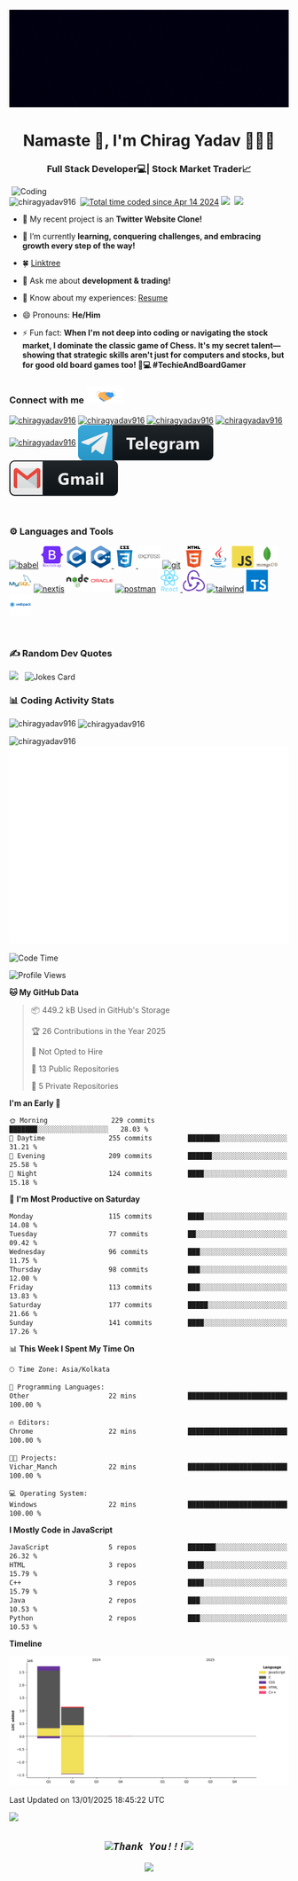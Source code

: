 ![logo](https://github.com/chiragyadav916/chiragyadav916/blob/main/ChiragYadavBannerVoilet-ezgif.com-resize.gif)
<h1 align="center">Namaste 🙏, I'm Chirag Yadav 👨🏻‍💻</h1>
<h3 align="center">Full Stack Developer💻| Stock Market Trader📈</h3>

<img align="right" alt="Coding" width="500" src="https://images-wixmp-ed30a86b8c4ca887773594c2.wixmp.com/f/c83c004e-1370-4756-88e5-4071de797088/dgdq8br-09cc7ad6-a021-47a5-b0e0-917b12b0f7a7.gif?token=eyJ0eXAiOiJKV1QiLCJhbGciOiJIUzI1NiJ9.eyJzdWIiOiJ1cm46YXBwOjdlMGQxODg5ODIyNjQzNzNhNWYwZDQxNWVhMGQyNmUwIiwiaXNzIjoidXJuOmFwcDo3ZTBkMTg4OTgyMjY0MzczYTVmMGQ0MTVlYTBkMjZlMCIsIm9iaiI6W1t7InBhdGgiOiJcL2ZcL2M4M2MwMDRlLTEzNzAtNDc1Ni04OGU1LTQwNzFkZTc5NzA4OFwvZGdkcThici0wOWNjN2FkNi1hMDIxLTQ3YTUtYjBlMC05MTdiMTJiMGY3YTcuZ2lmIn1dXSwiYXVkIjpbInVybjpzZXJ2aWNlOmZpbGUuZG93bmxvYWQiXX0.tqRMtE-b2QiI2nnefNxSDMJvZCcYqFmq2ccg_Xfzqb8">

<p align="left"> <img src="https://komarev.com/ghpvc/?username=chiragyadav916&label=Profile%20views&color=a910c4&style=plastic" alt="chiragyadav916" />&nbsp;
<a href="https://wakatime.com/@018edc89-1d35-4e90-b3f1-78262f20580f"><img src="https://wakatime.com/badge/user/018edc89-1d35-4e90-b3f1-78262f20580f.svg" alt="Total time coded since Apr 14 2024" /></a>&nbsp;<img src="https://img.shields.io/github/last-commit/chiragyadav916/chiragyadav916">&nbsp;&nbsp;<img src="https://github.com/chiragyadav916/chiragyadav916/actions/workflows/waka-readme.yml/badge.svg">
</p>

- 🏨 My recent project is an **Twitter Website Clone!**

- 🌱 I’m currently **learning, conquering challenges, and embracing growth every step of the way!**

- 🍀 [Linktree](https://linktr.ee/chiragyadav916)

- 💬 Ask me about **development & trading!**

- 📄 Know about my experiences: [Resume](https://drive.google.com/drive/folders/19mhQLwRNRiZJgRHueHA4Wq02Lxi-Qzhe?usp=drive_link)
-  😄 Pronouns: **He/Him**

- ⚡ Fun fact: **When I'm not deep into coding or navigating the stock market, I dominate the classic game of Chess. It's my secret talent—showing that strategic skills aren't just for computers and stocks, but for good old board games too! 🚀💻 #TechieAndBoardGamer**


<h3 align="left">Connect with me <img src="svg/Handshake.gif" height="32px" style="max-width:100%;"></h3>
<p align="left">
<a href="https://linkedin.com/in/chiragyadav916" target="blank"><img align="center" src="https://raw.githubusercontent.com/rahuldkjain/github-profile-readme-generator/master/src/images/icons/Social/linked-in-alt.svg" alt="chiragyadav916" height="30" width="40" /></a>
<a href="https://codeforces.com/profile/chiragyadav916" target="blank"><img align="center" src="https://raw.githubusercontent.com/rahuldkjain/github-profile-readme-generator/master/src/images/icons/Social/codeforces.svg" alt="chiragyadav916" height="30" width="40" /></a>
<a href="https://www.leetcode.com/chiragyadav916" target="blank"><img align="center" src="https://raw.githubusercontent.com/rahuldkjain/github-profile-readme-generator/master/src/images/icons/Social/leet-code.svg" alt="chiragyadav916" height="30" width="40" /></a>
<a href="https://auth.geeksforgeeks.org/user/chiragyadav916" target="blank"><img align="center" src="https://raw.githubusercontent.com/rahuldkjain/github-profile-readme-generator/master/src/images/icons/Social/geeks-for-geeks.svg" alt="chiragyadav916" height="30" width="40" /></a>
<a href="https://www.codechef.com/users/chiragyadav916" target="blank"><img align="center" src="https://cdn.jsdelivr.net/npm/simple-icons@3.1.0/icons/codechef.svg" alt="chiragyadav916" height="30" width="40" /></a>
  <a href="https://t.me/chiragyadav916"><img align="center" src="svg/social/telegram.svg" alt="chiragyadav916"></a>
  <a href="mailto:chiragyadav916@gmail.com"><img align="center" src="svg/social/gmail.svg" alt="chiragyadav916"></a>
</p>


<br>

### ⚙ Languages and Tools  
<p align="left"> <a href="https://babeljs.io/" target="_blank" rel="noreferrer"> <img src="https://www.vectorlogo.zone/logos/babeljs/babeljs-icon.svg" alt="babel" width="40" height="40"/></a> <a href="https://getbootstrap.com" target="_blank" rel="noreferrer"><img src="https://raw.githubusercontent.com/devicons/devicon/master/icons/bootstrap/bootstrap-plain-wordmark.svg" alt="bootstrap" width="40" height="40"/></a> <a href="https://www.cprogramming.com/" target="_blank" rel="noreferrer"><img src="https://raw.githubusercontent.com/devicons/devicon/master/icons/c/c-original.svg" alt="c" width="40" height="40"/></a> <a href="https://www.w3schools.com/cpp/" target="_blank" rel="noreferrer"> <img src="https://raw.githubusercontent.com/devicons/devicon/master/icons/cplusplus/cplusplus-original.svg" alt="cplusplus" width="40" height="40"/></a><a href="https://www.w3schools.com/css/" target="_blank" rel="noreferrer"> <img src="https://raw.githubusercontent.com/devicons/devicon/master/icons/css3/css3-original-wordmark.svg" alt="css3" width="40" height="40"/></a><a href="https://expressjs.com" target="_blank" rel="noreferrer"> <img src="https://raw.githubusercontent.com/devicons/devicon/master/icons/express/express-original-wordmark.svg" alt="express" width="40" height="40"/></a> <a href="https://git-scm.com/" target="_blank" rel="noreferrer"> <img src="https://www.vectorlogo.zone/logos/git-scm/git-scm-icon.svg" alt="git" width="40" height="40"/></a> <a href="https://www.w3.org/html/" target="_blank" rel="noreferrer"> <img src="https://raw.githubusercontent.com/devicons/devicon/master/icons/html5/html5-original-wordmark.svg" alt="html5" width="40" height="40"/></a> <a href="https://www.java.com" target="_blank" rel="noreferrer"> <img src="https://raw.githubusercontent.com/devicons/devicon/master/icons/java/java-original.svg" alt="java" width="40" height="40"/></a> <a href="https://developer.mozilla.org/en-US/docs/Web/JavaScript" target="_blank" rel="noreferrer"> <img src="https://raw.githubusercontent.com/devicons/devicon/master/icons/javascript/javascript-original.svg" alt="javascript" width="40" height="40"/></a> <a href="https://www.mongodb.com/" target="_blank" rel="noreferrer"> <img src="https://raw.githubusercontent.com/devicons/devicon/master/icons/mongodb/mongodb-original-wordmark.svg" alt="mongodb" width="40" height="40"/></a> <a href="https://www.mysql.com/" target="_blank" rel="noreferrer"> <img src="https://raw.githubusercontent.com/devicons/devicon/master/icons/mysql/mysql-original-wordmark.svg" alt="mysql" width="40" height="40"/></a> <a href="https://nextjs.org/" target="_blank" rel="noreferrer"> <img src="https://cdn.worldvectorlogo.com/logos/nextjs-2.svg" alt="nextjs" width="40" height="40"/></a> <a href="https://nodejs.org" target="_blank" rel="noreferrer"> <img src="https://raw.githubusercontent.com/devicons/devicon/master/icons/nodejs/nodejs-original-wordmark.svg" alt="nodejs" width="40" height="40"/></a> <a href="https://www.oracle.com/" target="_blank" rel="noreferrer"> <img src="https://raw.githubusercontent.com/devicons/devicon/master/icons/oracle/oracle-original.svg" alt="oracle" width="40" height="40"/></a> <a href="https://postman.com" target="_blank" rel="noreferrer"> <img src="https://www.vectorlogo.zone/logos/getpostman/getpostman-icon.svg" alt="postman" width="40" height="40"/></a> <a href="https://reactjs.org/" target="_blank" rel="noreferrer"> <img src="https://raw.githubusercontent.com/devicons/devicon/master/icons/react/react-original-wordmark.svg" alt="react" width="40" height="40"/></a><a href="https://redux.js.org" target="_blank" rel="noreferrer"> <img src="https://raw.githubusercontent.com/devicons/devicon/master/icons/redux/redux-original.svg" alt="redux" width="40" height="40"/></a> <a href="https://tailwindcss.com/" target="_blank" rel="noreferrer"> <img src="https://www.vectorlogo.zone/logos/tailwindcss/tailwindcss-icon.svg" alt="tailwind" width="40" height="40"/></a> <a href="https://www.typescriptlang.org/" target="_blank" rel="noreferrer"> <img src="https://raw.githubusercontent.com/devicons/devicon/master/icons/typescript/typescript-original.svg" alt="typescript" width="40" height="40"/></a> <a href="https://webpack.js.org" target="_blank" rel="noreferrer"> <img src="https://raw.githubusercontent.com/devicons/devicon/d00d0969292a6569d45b06d3f350f463a0107b0d/icons/webpack/webpack-original-wordmark.svg" alt="webpack" width="40" height="40"/></a> </p>
</br>

### ✍️ Random Dev Quotes
![](https://quotes-github-readme.vercel.app/api?type=horizontal&theme=radical) &nbsp; ![Jokes Card](https://readme-jokes.vercel.app/api?hideBorder&theme=radical)


### 📊 Coding Activity Stats

<p><img align="left" src="https://github-readme-stats.vercel.app/api/top-langs?username=chiragyadav916&show_icons=true&theme=radical&title_color=a910c4&locale=en&layout=compact" alt="chiragyadav916" /></p>

<p>&nbsp;<img align="center" src="https://github-readme-stats.vercel.app/api?username=chiragyadav916&show_icons=true&theme=radical&title_color=a910c4&cache_seconds=0&locale=en" alt="chiragyadav916" /></p>

<p><img align="left" src="https://github-readme-streak-stats.herokuapp.com/?user=chiragyadav916&theme=dark" alt="chiragyadav916" /></p>

<!--<p>
    <img align="center" src="https://wakatime.com/share/@chiragyadav916/d08db4d0-83fe-4bc9-a29e-546d34d24458.svg" alt="chiragyadav916" width="full" height="340" />

  
</p>-->

</p>




<p >

 <!--<img align="center" src="https://wakatime.com/share/@chiragyadav916/beac11bb-9a3c-45c0-8964-9ea5782c651e.svg" alt="chiragyadav916" width="full" height="200" />
&nbsp;-->
 
  <!--<img src="https://github-readme-stats.vercel.app/api/wakatime?username=chiragyadav916&layout=compact&langs_count=6" alt="Wakatime Weekly Coding Activity Languages"/>-->
  <!--<b>&#128200; Competitive Programming</b>-->
<p float="left">
<!--<img height="273em" src="https://leetcard.jacoblin.cool/chiragyadav916?theme=dark&font=Karma&ext=contest" />-->

  <a href="https://codeforces.com/profile/chiragyadav916">
    <img src="https://raw.githubusercontent.com/chiragyadav916/cf-stats/main/output/light_card.svg#gh-dark-mode-only" />
  </a>
  
</p>

<!--START_SECTION:waka-->
![Code Time](http://img.shields.io/badge/Code%20Time-259%20hrs%205%20mins-blue)

![Profile Views](http://img.shields.io/badge/Profile%20Views-0-blue)

**🐱 My GitHub Data** 

> 📦 449.2 kB Used in GitHub's Storage 
 > 
> 🏆 26 Contributions in the Year 2025
 > 
> 🚫 Not Opted to Hire
 > 
> 📜 13 Public Repositories 
 > 
> 🔑 5 Private Repositories 
 > 
**I'm an Early 🐤** 

```text
🌞 Morning                229 commits         ███████░░░░░░░░░░░░░░░░░░   28.03 % 
🌆 Daytime                255 commits         ████████░░░░░░░░░░░░░░░░░   31.21 % 
🌃 Evening                209 commits         ██████░░░░░░░░░░░░░░░░░░░   25.58 % 
🌙 Night                  124 commits         ████░░░░░░░░░░░░░░░░░░░░░   15.18 % 
```
📅 **I'm Most Productive on Saturday** 

```text
Monday                   115 commits         ████░░░░░░░░░░░░░░░░░░░░░   14.08 % 
Tuesday                  77 commits          ██░░░░░░░░░░░░░░░░░░░░░░░   09.42 % 
Wednesday                96 commits          ███░░░░░░░░░░░░░░░░░░░░░░   11.75 % 
Thursday                 98 commits          ███░░░░░░░░░░░░░░░░░░░░░░   12.00 % 
Friday                   113 commits         ███░░░░░░░░░░░░░░░░░░░░░░   13.83 % 
Saturday                 177 commits         █████░░░░░░░░░░░░░░░░░░░░   21.66 % 
Sunday                   141 commits         ████░░░░░░░░░░░░░░░░░░░░░   17.26 % 
```


📊 **This Week I Spent My Time On** 

```text
🕑︎ Time Zone: Asia/Kolkata

💬 Programming Languages: 
Other                    22 mins             █████████████████████████   100.00 % 

🔥 Editors: 
Chrome                   22 mins             █████████████████████████   100.00 % 

🐱‍💻 Projects: 
Vichar_Manch             22 mins             █████████████████████████   100.00 % 

💻 Operating System: 
Windows                  22 mins             █████████████████████████   100.00 % 
```

**I Mostly Code in JavaScript** 

```text
JavaScript               5 repos             ███████░░░░░░░░░░░░░░░░░░   26.32 % 
HTML                     3 repos             ████░░░░░░░░░░░░░░░░░░░░░   15.79 % 
C++                      3 repos             ████░░░░░░░░░░░░░░░░░░░░░   15.79 % 
Java                     2 repos             ███░░░░░░░░░░░░░░░░░░░░░░   10.53 % 
Python                   2 repos             ███░░░░░░░░░░░░░░░░░░░░░░   10.53 % 
```



**Timeline**

![Lines of Code chart](https://raw.githubusercontent.com/chiragyadav916/chiragyadav916/main/assets/bar_graph.png)


 Last Updated on 13/01/2025 18:45:22 UTC
<!--END_SECTION:waka-->

  

![](https://readme-typing-svg.demolab.com/?duration=7000&lines=Show+❤️+by+starring+repositories!)



<h2 align="center"><img src="https://media.giphy.com/media/LnQjpWaON8nhr21vNW/giphy.gif" width="60"><code><em>Thank You!!!</em></code><img src="https://raw.githubusercontent.com/innng/innng/master/assets/kyubey.gif" height="40" />
</h2>
<p align="center">
  <img src="https://capsule-render.vercel.app/api?type=waving&color=gradient&height=60&section=footer"/>
</p>
